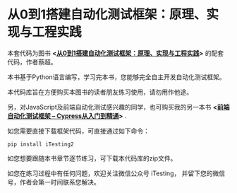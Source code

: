 # 从0到1搭建自动化测试框架：原理、实现与工程实践

本套代码为图书 **<[从0到1搭建自动化测试框架：原理、实现与工程实践](https://item.jd.com/13534616.html)>** 的配套代码，作者蔡超。

本书基于Python语言编写，学习完本书，您能够完全自主开发自动化测试框架。

本代码库旨在方便购买本图书的读者朋友练习使用，请勿用作他途。

另，对JavaScript及前端自动化测试感兴趣的同学，也可购买我的另一本书 **<[前端自动化测试框架 – Cypress从入门到精通](https://item.jd.com/12647091.html)>** .


如您需要直接下载框架代码，可直接通过如下命令：

```
pip install iTesting2
```
如您想要跟随本书章节逐节练习，可下载本代码库的zip文件。

如您在练习过程中有任何问题，欢迎关注微信公众号 iTesting， 并留下您的微信号，作者会第一时间联系您解决。

